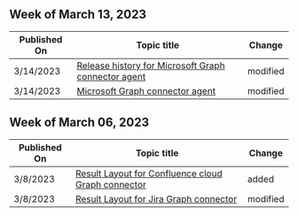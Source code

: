 <!-- This file is generated automatically each week. Changes made to this file will be overwritten.-->



## Week of March 13, 2023


| Published On |Topic title | Change |
|------|------------|--------|
| 3/14/2023 | [Release history for Microsoft Graph connector agent](/MicrosoftSearch/graph-connector-agent-releases) | modified |
| 3/14/2023 | [Microsoft Graph connector agent](/MicrosoftSearch/graph-connector-agent) | modified |


## Week of March 06, 2023


| Published On |Topic title | Change |
|------|------------|--------|
| 3/8/2023 | [Result Layout for Confluence cloud Graph connector](/MicrosoftSearch/confluence-cloud-connector-result-layout) | added |
| 3/8/2023 | [Result Layout for Jira Graph connector](/MicrosoftSearch/jira-connector-result-layout) | modified |
